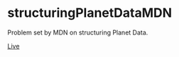 # structuringPlanetDataMDN
Problem set by MDN on structuring Planet Data.

[Live](https://shonebinu.github.io/structuringPlanetDataMDN/)
